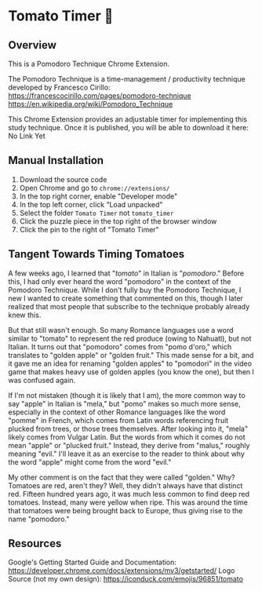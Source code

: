 # Tomato Timer 🍅

## Overview

This is a Pomodoro Technique Chrome Extension.

The Pomodoro Technique is a time-management / productivity technique developed by Francesco Cirillo:
https://francescocirillo.com/pages/pomodoro-technique
https://en.wikipedia.org/wiki/Pomodoro_Technique

This Chrome Extension provides an adjustable timer for implementing this study technique. Once it is published, you will be able to download it here: No Link Yet

## Manual Installation

1. Download the source code
2. Open Chrome and go to `chrome://extensions/`
3. In the top right corner, enable "Developer mode"
4. In the top left corner, click "Load unpacked"
5. Select the folder `Tomato Timer` not `tomato_timer`
6. Click the puzzle piece in the top right of the browser window
7. Click the pin to the right of "Tomato Timer"

## Tangent Towards Timing Tomatoes

A few weeks ago, I learned that "*tomato*" in Italian is "*pomodoro*." Before this, I had only ever heard the word "pomodoro" in the context of the Pomodoro Technique. While I don't fully buy the Pomodoro Technique, I new I wanted to create something that commented on this, though I later realized that most people that subscribe to the technique probably already knew this.

But that still wasn't enough. So many Romance languages use a word similar to "tomato" to represent the red produce (owing to Nahuatl), but not Italian. It turns out that "pomodoro" comes from "pomo d'oro," which translates to "golden apple" or "golden fruit." This made sense for a bit, and it gave me an idea for renaming "golden apples" to "pomodori" in the video game that makes heavy use of golden apples (you know the one), but then I was confused again. 

If I'm not mistaken (though it is likely that I am), the more common way to say "apple" in Italian is "mela," but "pomo" makes so much more sense, especially in the context of other Romance languages like the word "pomme" in French, which comes from Latin words referencing fruit plucked from trees, or those trees themselves. After looking into it, "mela" likely comes from Vulgar Latin. But the words from which it comes do not mean "apple" or "plucked fruit." Instead, they derive from "malus," roughly meaning "evil." I'll leave it as an exercise to the reader to think about why the word "apple" might come from the word "evil."

My other comment is on the fact that they were called "golden." Why? Tomatoes are red, aren't they? Well, they didn't always have that distinct red. Fifteen hundred years ago, it was much less common to find deep red tomatoes. Instead, many were yellow when ripe. This was around the time that tomatoes were being brought back to Europe, thus giving rise to the name "pomodoro."

## Resources

Google's Getting Started Guide and Documentation: https://developer.chrome.com/docs/extensions/mv3/getstarted/
Logo Source (not my own design): https://iconduck.com/emojis/96851/tomato
